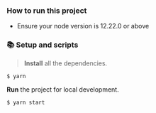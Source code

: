 ### How to run this project

- Ensure your node version is 12.22.0 or above

### 📚 Setup and scripts

> **Install** all the dependencies.

```shell
$ yarn
```

**Run** the project for local development.

```shell
$ yarn start
```
